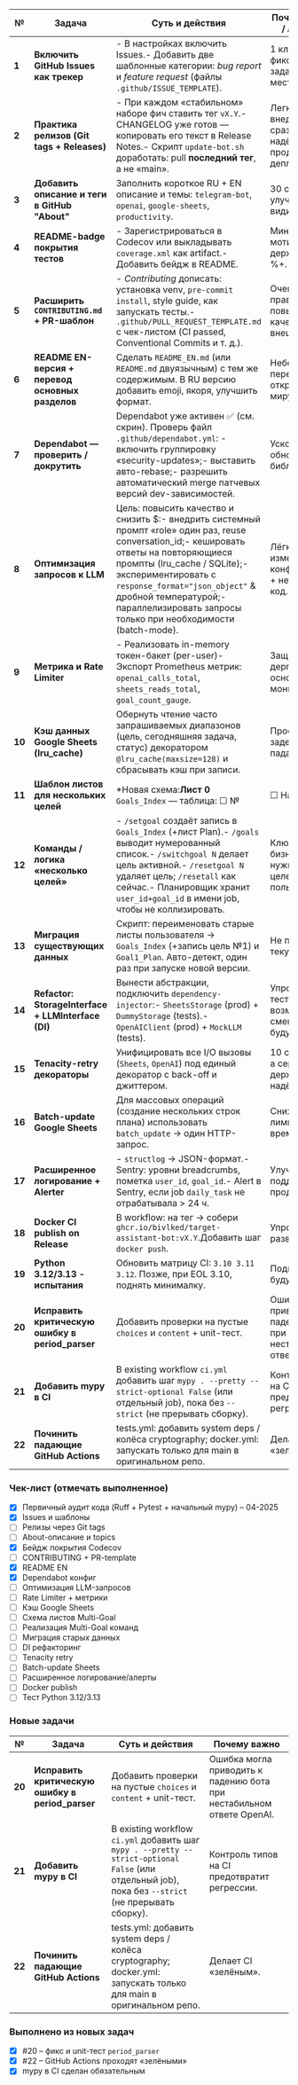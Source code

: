 | №      | Задача                                             | Суть и действия                                              | Почему важно / лёгкость                                      |
| ------ | -------------------------------------------------- | ------------------------------------------------------------ | ------------------------------------------------------------ |
| **1**  | **Включить GitHub Issues как трекер**              | - В настройках включить Issues.- Добавить две шаблонные категории: *bug report* и *feature request* (файлы `.github/ISSUE_TEMPLATE`). | 1 клик → фиксирует все задачи в одном месте.                 |
| **2**  | **Практика релизов (Git tags + Releases)**         | - При каждом «стабильном» наборе фич ставить тег `vX.Y`.- CHANGELOG уже готов — копировать его текст в Release Notes.- Скрипт `update-bot.sh` доработать: pull **последний тег**, а не «main». | Легко внедрить; сразу даёт надёжный продакшн-деплой.         |
| **3**  | **Добавить описание и теги в GitHub "About"**      | Заполнить короткое RU + EN описание и темы: `telegram-bot`, `openai`, `google-sheets`, `productivity`. | 30 секунд — улучшает видимость.                              |
| **4**  | **README-badge покрытия тестов**                   | - Зарегистрироваться в Codecov или выкладывать `coverage.xml` как artifact.- Добавить бейдж в README. | Минуты; мотивирует держать 80 %+.                            |
| **5**  | **Расширить `CONTRIBUTING.md` + PR-шаблон**        | - *Contributing* дописать: установка venv, `pre-commit install`, style guide, как запускать тесты.- `.github/PULL_REQUEST_TEMPLATE.md` с чек-листом (CI passed, Conventional Commits и т. д.). | Очень лёгкая правка, повышает качество внешних PR.           |
| **6**  | **README EN-версия + перевод основных разделов**   | Сделать `README_EN.md` (или `README.md` двуязычным) с тем же содержимым. В RU версию добавить emoji, якоря, улучшить формат. | Небольшой перевод → открываемся миру.                        |
| **7**  | **Dependabot — проверить / докрутить**             | Dependabot уже активен ✅ (см. скрин). Проверь файл `.github/dependabot.yml`: - включить группировку «security-updates»;- выставить авто-rebase;- разрешить автоматический merge патчевых версий dev-зависимостей. | Ускорит обновления библиотек.                                |
| **8**  | **Оптимизация запросов к LLM**                     | Цель: повысить качество и снизить $:- внедрить системный промпт «role» один раз, reuse conversation_id;- кешировать ответы на повторяющиеся промпты (lru_cache / SQLite);- экспериментировать с `response_format="json_object"` & дробной температурой;- параллелизировать запросы только при необходимости (batch-mode). | Лёгкие изменения конфигурации + небольшой код.               |
| **9**  | **Метрика и Rate Limiter**                         | - Реализовать in-memory токен-бакет (per-user)- Экспорт Prometheus метрик: `openai_calls_total`, `sheets_reads_total`, `goal_count_gauge`. | Защита от дергания и основа мониторинга.                     |
| **10** | **Кэш данных Google Sheets (lru_cache)**           | Обернуть чтение часто запрашиваемых диапазонов (цель, сегодняшняя задача, статус) декоратором `@lru_cache(maxsize=128)` и сбрасывать кэш при записи. | Просто, а задержки падают ×3-×5.                             |
| **11** | **Шаблон листов для нескольких целей**             | *Новая схема:**Лист 0** `Goals_Index` — таблица: ☐ №        | ☐ Название                                                   |
| **12** | **Команды / логика «несколько целей»**             | - `/setgoal` создаёт запись в `Goals_Index` (+лист Plan).- `/goals` выводит нумерованный список.- `/switchgoal N` делает цель активной.- `/resetgoal N` удаляет цель; `/resetall` как сейчас.- Планировщик хранит `user_id+goal_id` в имени job, чтобы не коллизировать. | Ключевая бизнес-фича, нужна для 10 целей × 20 пользователей. |
| **13** | **Миграция существующих данных**                   | Скрипт: переименовать старые листы пользователя → `Goals_Index` (+запись цель №1) и `Goal1_Plan`. Авто-детект, один раз при запуске новой версии. | Не потерять текущие цели.                                    |
| **14** | **Refactor: StorageInterface + LLMInterface (DI)** | Вынести абстракции, подключить `dependency-injector`:- `SheetsStorage` (prod) + `DummyStorage` (tests).- `OpenAIClient` (prod) + `MockLLM` (tests). | Упростит тестирование и возможность смены БД в будущем.      |
| **15** | **Tenacity-retry декораторы**                      | Унифицировать все I/O вызовы (`Sheets`, `OpenAI`) под единый декоратор с back-off и джиттером. | 10 строк кода, а сервис держится надёжнее.                   |
| **16** | **Batch-update Google Sheets**                     | Для массовых операций (создание нескольких строк плана) использовать `batch_update` → один HTTP-запрос. | Снижает лимиты API и время.                                  |
| **17** | **Расширенное логирование + Alerter**              | - `structlog` → JSON-формат.- Sentry: уровни breadcrumbs, пометка `user_id`, `goal_id`.- Alert в Sentry, если job `daily_task` не отрабатывала > 24 ч. | Улучшает поддержку продакшна.                                |
| **18** | **Docker CI publish on Release**                   | В workflow: на тег → собери `ghcr.io/bivlked/target-assistant-bot:vX.Y`.Добавить шаг `docker push`. | Упрощает развёртывание.                                      |
| **19** | **Python 3.12/3.13 - испытания**                   | Обновить матрицу CI: `3.10 3.11 3.12`. Позже, при EOL 3.10, поднять минималку. | Подготовка к будущему.                                       |
| **20** | **Исправить критическую ошибку в period_parser** | Добавить проверки на пустые `choices` и `content` + unit-тест. | Ошибка могла приводить к падению бота при нестабильном ответе OpenAI. |
| **21** | **Добавить mypy в CI** | В existing workflow `ci.yml` добавить шаг `mypy . --pretty --strict-optional False` (или отдельный job), пока без `--strict` (не прерывать сборку). | Контроль типов на CI предотвратит регрессии. |
| **22** | **Починить падающие GitHub Actions** | tests.yml: добавить system deps / колёса cryptography; docker.yml: запускать только для main в оригинальном репо. | Делает CI «зелёным». |



### Чек-лист (отмечать выполненное)

- [x] Первичный аудит кода (Ruff + Pytest + начальный mypy) – 04-2025
- [x] Issues и шаблоны
- [ ] Релизы через Git tags
- [ ] About-описание и topics
- [x] Бейдж покрытия Codecov
- [ ] CONTRIBUTING + PR-template
- [x] README EN
- [x] Dependabot конфиг
- [ ] Оптимизация LLM-запросов
- [ ] Rate Limiter + метрики
- [ ] Кэш Google Sheets
- [ ] Схема листов Multi-Goal
- [ ] Реализация Multi-Goal команд
- [ ] Миграция старых данных
- [ ] DI рефакторинг
- [ ] Tenacity retry
- [ ] Batch-update Sheets
- [ ] Расширенное логирование/алерты
- [ ] Docker publish
- [ ] Тест Python 3.12/3.13

### Новые задачи

| № | Задача | Суть и действия | Почему важно |
|---|---------|-----------------|--------------|
| **20** | **Исправить критическую ошибку в period_parser** | Добавить проверки на пустые `choices` и `content` + unit-тест. | Ошибка могла приводить к падению бота при нестабильном ответе OpenAI. |
| **21** | **Добавить mypy в CI** | В existing workflow `ci.yml` добавить шаг `mypy . --pretty --strict-optional False` (или отдельный job), пока без `--strict` (не прерывать сборку). | Контроль типов на CI предотвратит регрессии. |
| **22** | **Починить падающие GitHub Actions** | tests.yml: добавить system deps / колёса cryptography; docker.yml: запускать только для main в оригинальном репо. | Делает CI «зелёным». |

### Выполнено из новых задач

- [x] #20 – фикс и unit-тест `period_parser`
- [x] #22 – GitHub Actions проходят «зелёными»
- [x] mypy в CI сделан обязательным